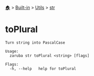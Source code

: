 <!--startTocHeader-->
[🏠](../../../README.md) > [Built-in](../../README.md) > [Utils](../README.md) > [str](README.md)
# toPlural
<!--endTocHeader-->

```
Turn string into PascalCase

Usage:
  zaruba str toPlural <string> [flags]

Flags:
  -h, --help   help for toPlural

```

<!--startTocSubtopic-->

<!--endTocSubtopic-->